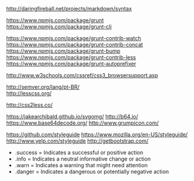 http://daringfireball.net/projects/markdown/syntax <br/>

https://www.npmjs.com/package/grunt <br/>
https://www.npmjs.com/package/grunt-cli <br/>

https://www.npmjs.com/package/grunt-contrib-watch  
https://www.npmjs.com/package/grunt-contrib-concat  
https://www.npmjs.com/package/grunt-bump  
https://www.npmjs.com/package/grunt-contrib-less  
https://www.npmjs.com/package/grunt-autoprefixer  

http://www.w3schools.com/cssref/css3_browsersupport.asp  

http://semver.org/lang/pt-BR/  
http://lesscss.org/  

http://css2less.co/

https://jakearchibald.github.io/svgomg/
http://b64.io/
https://www.base64decode.org/
http://www.grumpicon.com/

https://github.com/styleguide
https://www.mozilla.org/en-US/styleguide/
http://www.yelp.com/styleguide
http://getbootstrap.com/

- .success = Indicates a successful or positive action
- .info = Indicates a neutral informative change or action
- .warn = Indicates a warning that might need attention
- .danger = Indicates a dangerous or potentially negative action

